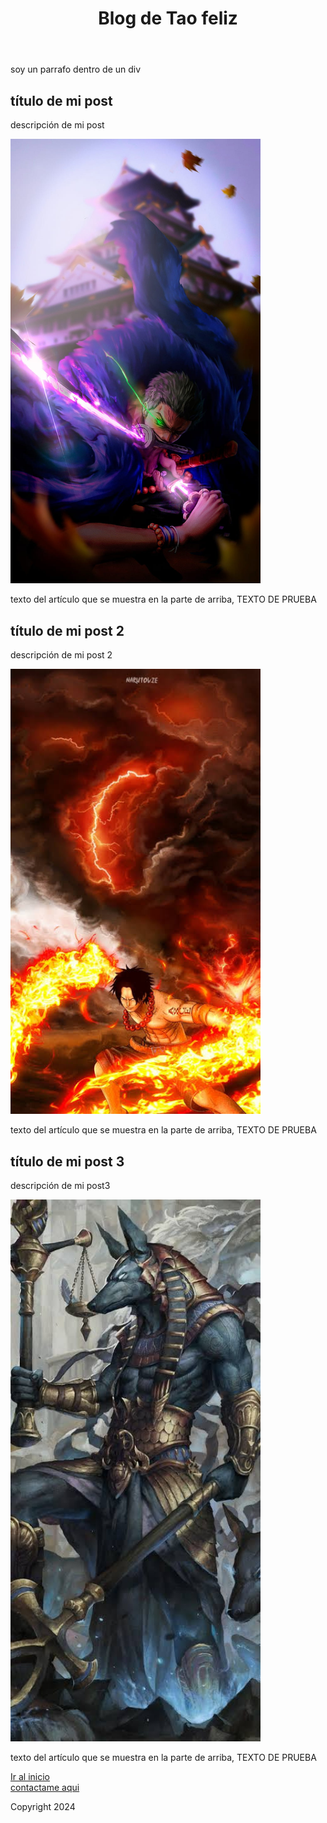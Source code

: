 <!DOCTYPE html>
<html>  
<head>
        <title>titulo</title>
        <link rel="preconnect" href="https://fonts.googleapis.com">
        <link rel="preconnect" href="https://fonts.gstatic.com" crossorigin>
        <link href="https://fonts.googleapis.com/css2?family=Montserrat:wght@400;700&display=swap" rel="stylesheet">
        <link rel="stylesheet" href="style.css">
</head>
<body> 
      <header>
          <h1 id="titulo">Blog de Tao feliz</1>
      </header>
  <div>
      <p>soy un parrafo dentro de un div</p>
  </div>
    <section>
        <article class="post"> 
            <h2>título de mi post</h2>
                <p>descripción de mi post</p>
                <img src="img/zoro.jpg" width="400"/>
                <p>texto del artículo que se muestra en la parte de arriba, TEXTO DE PRUEBA</p>
        </article>
        <article class="post"> 
            <h2>título de mi post 2</h2>
                <p>descripción de mi post 2</p>
                <img src="img/ice.jpeg" width="400"/>
                <p>texto del artículo que se muestra en la parte de arriba, TEXTO DE PRUEBA</p>
        </article>
        <article class="post"> 
            <h2>título de mi post 3</h2>
                <p>descripción de mi post3</p>
                <img src="img/chacal.jpg" width="400"/>
                <p>texto del artículo que se muestra en la parte de arriba, TEXTO DE PRUEBA</p>
        </article>
    </section>
    <footer>
        <a href="#titulo">Ir al inicio</a><br>
        <a href="franbad@gmail.com">contactame aqui</a>
        <p>Copyright 2024</p>
    </footer>
</body>
</html>